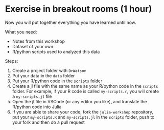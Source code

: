 # Exercise in breakout rooms (1 hour)

Now you will put together everything you have learned until now.

What you need:
- Notes from this workshop
- Dataset of your own
- R/python scripts used to analyzed this data


Steps:
1. Create a project folder with `DrWatson`
2. Put your data in the `data` folder
3. Put your R/python code in the `scripts` folder
4. Create a jl file with the same name as your R/python code in the `scripts` folder. For example, if your R code is called `my-scripts.r`, you will create a `my-scripts.jl` file
5. Open the jl file in VSCode (or any editor you like), and translate the R/python code into Julia
6. If you are able to share your code, fork the `julia-workshop` repository, put your `my-scripts.R` and `my-scripts.jl` in the `scripts` folder, push to your fork and then do a pull request